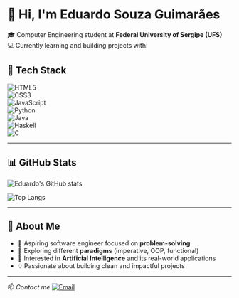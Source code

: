 # 👋 Hi, I'm Eduardo Souza Guimarães  

🎓 Computer Engineering student at **Federal University of Sergipe (UFS)**  
💻 Currently learning and building projects with:  

## 🚀 Tech Stack
![HTML5](https://img.shields.io/badge/HTML5-000000?style=for-the-badge&logo=html5&logoColor=E34F26)  
![CSS3](https://img.shields.io/badge/CSS3-000000?style=for-the-badge&logo=css3&logoColor=1572B6)  
![JavaScript](https://img.shields.io/badge/JavaScript-000000?style=for-the-badge&logo=javascript&logoColor=F7DF1E)  
![Python](https://img.shields.io/badge/Python-000000?style=for-the-badge&logo=python&logoColor=3776AB)  
![Java](https://img.shields.io/badge/Java-000000?style=for-the-badge&logo=openjdk&logoColor=ED8B00)  
![Haskell](https://img.shields.io/badge/Haskell-000000?style=for-the-badge&logo=haskell&logoColor=5D4F85)  
![C](https://img.shields.io/badge/C-000000?style=for-the-badge&logo=c&logoColor=A8B9CC)

---

## 📊 GitHub Stats
![Eduardo's GitHub stats](https://github-readme-stats.vercel.app/api?username=EdmSouza&show_icons=true&theme=tokyonight&hide_border=true)  

![Top Langs](https://github-readme-stats.vercel.app/api/top-langs/?username=EdmSouza&layout=compact&theme=tokyonight&hide_border=true)  

---

## 🌱 About Me
- 🎯 Aspiring software engineer focused on **problem-solving**  
- 🧠 Exploring different **paradigms** (imperative, OOP, functional)
- 🤖 Interested in **Artificial Intelligence** and its real-world applications
- 💡 Passionate about building clean and impactful projects  

---

📫 *Contact me*
[![Email](https://img.shields.io/badge/Email-000000?style=for-the-badge&logo=gmail&logoColor=white)](mailto:edusougui123@gmail.com)  
